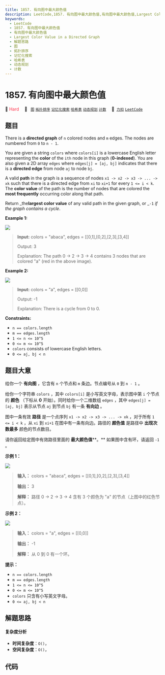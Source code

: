 ```yaml
---
title: 1857. 有向图中最大颜色值
description: LeetCode,1857. 有向图中最大颜色值,有向图中最大颜色值,Largest Color Value in a Directed Graph,解题思路,图,拓扑排序,记忆化搜索,哈希表,动态规划,计数
keywords:
  - LeetCode
  - 1857. 有向图中最大颜色值
  - 有向图中最大颜色值
  - Largest Color Value in a Directed Graph
  - 解题思路
  - 图
  - 拓扑排序
  - 记忆化搜索
  - 哈希表
  - 动态规划
  - 计数
---
```


# 1857. 有向图中最大颜色值

🔴 <font color=#ff334b>Hard</font>&emsp; 🔖&ensp; [`图`](/tag/graph.md) [`拓扑排序`](/tag/topological-sort.md) [`记忆化搜索`](/tag/memoization.md) [`哈希表`](/tag/hash-table.md) [`动态规划`](/tag/dynamic-programming.md) [`计数`](/tag/counting.md)&emsp; 🔗&ensp;[`力扣`](https://leetcode.cn/problems/largest-color-value-in-a-directed-graph) [`LeetCode`](https://leetcode.com/problems/largest-color-value-in-a-directed-graph)

## 题目

There is a **directed graph** of `n` colored nodes and `m` edges. The nodes
are numbered from `0` to `n - 1`.

You are given a string `colors` where `colors[i]` is a lowercase English
letter representing the **color** of the `ith` node in this graph
(**0-indexed**). You are also given a 2D array `edges` where `edges[j] = [aj,
bj]` indicates that there is a **directed edge** from node `aj` to node `bj`.

A valid **path** in the graph is a sequence of nodes `x1 -> x2 -> x3 -> ... ->
xk` such that there is a directed edge from `xi` to `xi+1` for every `1 <= i <
k`. The **color value** of the path is the number of nodes that are colored
the **most frequently** occurring color along that path.

Return _the**largest color value** of any valid path in the given graph, or
_`-1` _if the graph contains a cycle_.



**Example 1:**

![](https://assets.leetcode.com/uploads/2021/04/21/leet1.png)

> 
> 
> 
> 
> 
> **Input:** colors = "abaca", edges = [[0,1],[0,2],[2,3],[3,4]]
> 
> Output: 3
> 
> Explanation: The path 0 -> 2 -> 3 -> 4 contains 3 nodes that are colored "a" (red in the above image).

**Example 2:**

![](https://assets.leetcode.com/uploads/2021/04/21/leet2.png)

> 
> 
> 
> 
> 
> **Input:** colors = "a", edges = [[0,0]]
> 
> Output: -1
> 
> Explanation: There is a cycle from 0 to 0.

**Constraints:**

  * `n == colors.length`
  * `m == edges.length`
  * `1 <= n <= 10^5`
  * `0 <= m <= 10^5`
  * `colors` consists of lowercase English letters.
  * `0 <= aj, bj < n`


## 题目大意

给你一个 **有向图** ，它含有 `n` 个节点和 `m` 条边。节点编号从 `0` 到 `n - 1` 。

给你一个字符串 `colors` ，其中 `colors[i]` 是小写英文字母，表示图中第 `i` 个节点的 **颜色** （下标从 **0**
开始）。同时给你一个二维数组 `edges` ，其中 `edges[j] = [aj, bj]` 表示从节点 `aj` 到节点 `bj` 有一条
**有向边** 。

图中一条有效 **路径** 是一个点序列 `x1 -> x2 -> x3 -> ... -> xk` ，对于所有 `1 <= i < k` ，从 `xi`
到 `xi+1` 在图中有一条有向边。路径的 **颜色值** 是路径中 **出现次数最多** 颜色的节点数目。

请你返回给定图中有效路径里面的 **最大颜色值****。** 如果图中含有环，请返回 `-1` 。

**示例 1：**

![](https://assets.leetcode.com/uploads/2021/04/21/leet1.png)

> 
> 
> 
> 
> 
> **输入：** colors = "abaca", edges = [[0,1],[0,2],[2,3],[3,4]]
> 
> **输出：** 3
> 
> **解释：** 路径 0 -> 2 -> 3 -> 4 含有 3 个颜色为 "a" 的节点（上图中的红色节点）。
> 
> 

**示例 2：**

![](https://assets.leetcode.com/uploads/2021/04/21/leet2.png)

> 
> 
> 
> 
> 
> **输入：** colors = "a", edges = [[0,0]]
> 
> **输出：** -1
> 
> **解释：** 从 0 到 0 有一个环。
> 
> 

**提示：**

  * `n == colors.length`
  * `m == edges.length`
  * `1 <= n <= 10^5`
  * `0 <= m <= 10^5`
  * `colors` 只含有小写英文字母。
  * `0 <= aj, bj < n`


## 解题思路

#### 复杂度分析

- **时间复杂度**：`O()`，
- **空间复杂度**：`O()`，

## 代码

```javascript

```